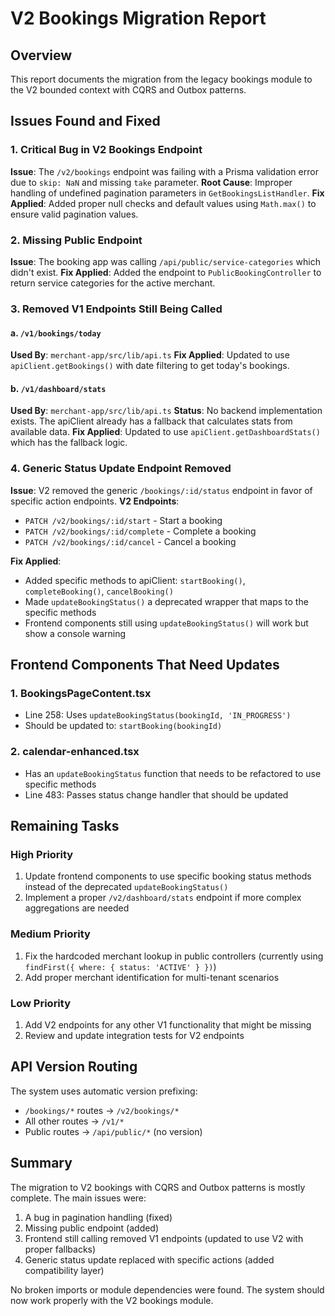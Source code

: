 # V2 Bookings Migration Report

## Overview
This report documents the migration from the legacy bookings module to the V2 bounded context with CQRS and Outbox patterns.

## Issues Found and Fixed

### 1. Critical Bug in V2 Bookings Endpoint
**Issue**: The `/v2/bookings` endpoint was failing with a Prisma validation error due to `skip: NaN` and missing `take` parameter.
**Root Cause**: Improper handling of undefined pagination parameters in `GetBookingsListHandler`.
**Fix Applied**: Added proper null checks and default values using `Math.max()` to ensure valid pagination values.

### 2. Missing Public Endpoint
**Issue**: The booking app was calling `/api/public/service-categories` which didn't exist.
**Fix Applied**: Added the endpoint to `PublicBookingController` to return service categories for the active merchant.

### 3. Removed V1 Endpoints Still Being Called

#### a. `/v1/bookings/today`
**Used By**: `merchant-app/src/lib/api.ts`
**Fix Applied**: Updated to use `apiClient.getBookings()` with date filtering to get today's bookings.

#### b. `/v1/dashboard/stats`
**Used By**: `merchant-app/src/lib/api.ts`
**Status**: No backend implementation exists. The apiClient already has a fallback that calculates stats from available data.
**Fix Applied**: Updated to use `apiClient.getDashboardStats()` which has the fallback logic.

### 4. Generic Status Update Endpoint Removed
**Issue**: V2 removed the generic `/bookings/:id/status` endpoint in favor of specific action endpoints.
**V2 Endpoints**:
- `PATCH /v2/bookings/:id/start` - Start a booking
- `PATCH /v2/bookings/:id/complete` - Complete a booking
- `PATCH /v2/bookings/:id/cancel` - Cancel a booking

**Fix Applied**: 
- Added specific methods to apiClient: `startBooking()`, `completeBooking()`, `cancelBooking()`
- Made `updateBookingStatus()` a deprecated wrapper that maps to the specific methods
- Frontend components still using `updateBookingStatus()` will work but show a console warning

## Frontend Components That Need Updates

### 1. BookingsPageContent.tsx
- Line 258: Uses `updateBookingStatus(bookingId, 'IN_PROGRESS')`
- Should be updated to: `startBooking(bookingId)`

### 2. calendar-enhanced.tsx
- Has an `updateBookingStatus` function that needs to be refactored to use specific methods
- Line 483: Passes status change handler that should be updated

## Remaining Tasks

### High Priority
1. Update frontend components to use specific booking status methods instead of the deprecated `updateBookingStatus()`
2. Implement a proper `/v2/dashboard/stats` endpoint if more complex aggregations are needed

### Medium Priority
1. Fix the hardcoded merchant lookup in public controllers (currently using `findFirst({ where: { status: 'ACTIVE' } })`)
2. Add proper merchant identification for multi-tenant scenarios

### Low Priority
1. Add V2 endpoints for any other V1 functionality that might be missing
2. Review and update integration tests for V2 endpoints

## API Version Routing
The system uses automatic version prefixing:
- `/bookings/*` routes → `/v2/bookings/*`
- All other routes → `/v1/*`
- Public routes → `/api/public/*` (no version)

## Summary
The migration to V2 bookings with CQRS and Outbox patterns is mostly complete. The main issues were:
1. A bug in pagination handling (fixed)
2. Missing public endpoint (added)
3. Frontend still calling removed V1 endpoints (updated to use V2 with proper fallbacks)
4. Generic status update replaced with specific actions (added compatibility layer)

No broken imports or module dependencies were found. The system should now work properly with the V2 bookings module.